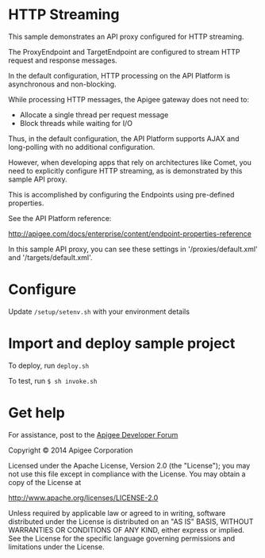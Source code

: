 # HTTP Streaming

This sample demonstrates an API proxy configured for HTTP streaming. 

The ProxyEndpoint and TargetEndpoint are configured to stream HTTP 
request and response messages.

In the default configuration, HTTP processing on the API Platform is 
asynchronous and non-blocking. 

While processing HTTP messages, the Apigee gateway does not need to:

- Allocate a single thread per request message
- Block threads while waiting for I/O

Thus, in the default configuration, the API Platform supports AJAX 
and long-polling with no additional configuration.

However, when developing apps that rely on architectures like Comet, 
you need to explicitly configure HTTP streaming, as is demonstrated by 
this sample API proxy. 

This is accomplished by configuring the Endpoints using pre-defined 
properties.

See the API Platform reference:

http://apigee.com/docs/enterprise/content/endpoint-properties-reference

In this sample API proxy, you can see these settings in 
'/proxies/default.xml' and '/targets/default.xml'.

# Configure 

Update `/setup/setenv.sh` with your environment details

# Import and deploy sample project

To deploy, run `deploy.sh`

To test, run `$ sh invoke.sh`

# Get help

For assistance, post to the [Apigee Developer Forum](http://support.apigee.com)

Copyright © 2014 Apigee Corporation

Licensed under the Apache License, Version 2.0 (the "License"); you may not use
this file except in compliance with the License. You may obtain a copy
of the License at

http://www.apache.org/licenses/LICENSE-2.0

Unless required by applicable law or agreed to in writing, software
distributed under the License is distributed on an "AS IS" BASIS,
WITHOUT WARRANTIES OR CONDITIONS OF ANY KIND, either express or implied.
See the License for the specific language governing permissions and
limitations under the License.
